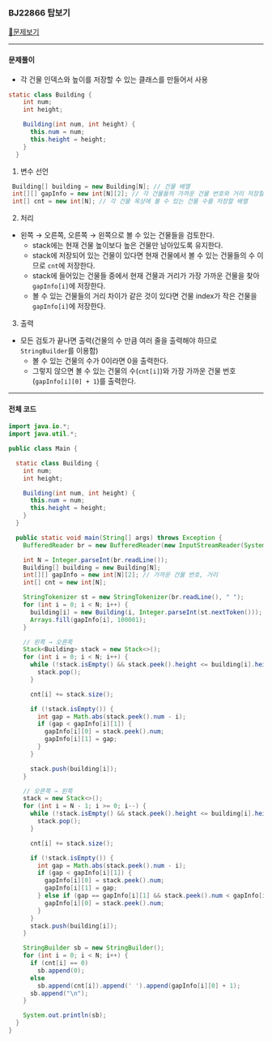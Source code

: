 ### BJ22866 탑보기

[📁문제보기](https://www.acmicpc.net/problem/22866)

---

#### 문제풀이

- 각 건물 인덱스와 높이를 저장할 수 있는 클래스를 만들어서 사용

```java
static class Building {
    int num;
    int height;

    Building(int num, int height) {
      this.num = num;
      this.height = height;
    }
  }
```

1. 변수 선언

```java
 Building[] building = new Building[N]; // 건물 배열
 int[][] gapInfo = new int[N][2]; // 각 건물들의 가까운 건물 번호와 거리 저장할 배열
 int[] cnt = new int[N]; // 각 건물 옥상에 볼 수 있는 건물 수를 저장할 배열
```

2. 처리

- 왼쪽 → 오른쪽, 오른쪽 → 왼쪽으로 볼 수 있는 건물들을 검토한다.
  - stack에는 현재 건물 높이보다 높은 건물만 남아있도록 유지한다.
  - stack에 저장되어 있는 건물이 있다면 현재 건물에서 볼 수 있는 건물들의 수 이므로 `cnt`에 저장한다.
  - stack에 들어있는 건물들 중에서 현재 건물과 거리가 가장 가까운 건물을 찾아 `gapInfo[i]`에 저장한다.
  - 볼 수 있는 건물들의 거리 차이가 같은 것이 있다면 건물 index가 작은 건물을 `gapInfo[i]`에 저장한다.

3. 출력

- 모든 검토가 끝나면 출력(건물의 수 만큼 여러 줄을 출력해야 하므로 `StringBuilder`를 이용함)
  - 볼 수 있는 건물의 수가 0이라면 0을 출력한다.
  - 그렇지 않으면 볼 수 있는 건물의 수(`cnt[i]`)와 가장 가까운 건물 번호(`gapInfo[i][0] + 1`)를 출력한다.

---

#### 전체 코드

```java
import java.io.*;
import java.util.*;

public class Main {

  static class Building {
    int num;
    int height;

    Building(int num, int height) {
      this.num = num;
      this.height = height;
    }
  }

  public static void main(String[] args) throws Exception {
    BufferedReader br = new BufferedReader(new InputStreamReader(System.in));

    int N = Integer.parseInt(br.readLine());
    Building[] building = new Building[N];
    int[][] gapInfo = new int[N][2]; // 가까운 건물 번호, 거리
    int[] cnt = new int[N];

    StringTokenizer st = new StringTokenizer(br.readLine(), " ");
    for (int i = 0; i < N; i++) {
      building[i] = new Building(i, Integer.parseInt(st.nextToken()));
      Arrays.fill(gapInfo[i], 100001);
    }

    // 왼쪽 → 오른쪽
    Stack<Building> stack = new Stack<>();
    for (int i = 0; i < N; i++) {
      while (!stack.isEmpty() && stack.peek().height <= building[i].height) {
        stack.pop();
      }

      cnt[i] += stack.size();

      if (!stack.isEmpty()) {
        int gap = Math.abs(stack.peek().num - i);
        if (gap < gapInfo[i][1]) {
          gapInfo[i][0] = stack.peek().num;
          gapInfo[i][1] = gap;
        }
      }

      stack.push(building[i]);
    }

    // 오른쪽 → 왼쪽
    stack = new Stack<>();
    for (int i = N - 1; i >= 0; i--) {
      while (!stack.isEmpty() && stack.peek().height <= building[i].height) {
        stack.pop();
      }

      cnt[i] += stack.size();

      if (!stack.isEmpty()) {
        int gap = Math.abs(stack.peek().num - i);
        if (gap < gapInfo[i][1]) {
          gapInfo[i][0] = stack.peek().num;
          gapInfo[i][1] = gap;
        } else if (gap == gapInfo[i][1] && stack.peek().num < gapInfo[i][0]) {
          gapInfo[i][0] = stack.peek().num;
        }
      }
      stack.push(building[i]);
    }

    StringBuilder sb = new StringBuilder();
    for (int i = 0; i < N; i++) {
      if (cnt[i] == 0)
        sb.append(0);
      else
        sb.append(cnt[i]).append(' ').append(gapInfo[i][0] + 1);
      sb.append("\n");
    }

    System.out.println(sb);
  }
}
```
